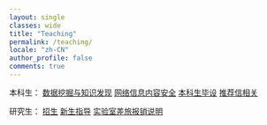 ```yaml
---
layout: single
classes: wide
title: "Teaching"
permalink: /teaching/
locale: "zh-CN"
author_profile: false
comments: true
---
```


本科生： [数据挖掘与知识发现](https://XMUDM.github.io/teaching/kdd) [网络信息内容安全](https://XMUDM.github.io/teaching/ml)  [本科生毕设](https://XMUDM.github.io/teaching/thesis) [推荐信相关](https://XMUDM.github.io/teaching/RL)

研究生： [招生](https://XMUDM.github.io/teaching/recruit) [新生指导](https://XMUDM.github.io/teaching/orientation) [实验室差旅报销说明](https://XMUDM.github.io/teaching/reimbursement)

